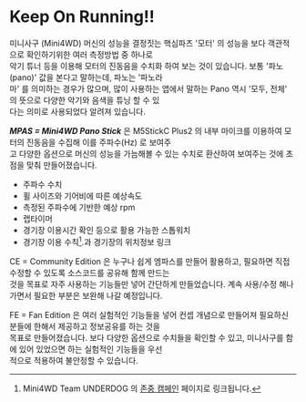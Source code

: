 # Keep On Running!!
미니사구 (Mini4WD) 머신의 성능을 결정짓는 핵심파츠 '모터' 의 성능을 보다 객관적으로 확인하기위한 여러 측정방법 중 하나로  
악기 튜너 등을 이용해 모터의 진동음을 수치화 하여 보는 것이 있습니다. 보통 '파노(pano)' 값을 본다고 말하는데, 파노는 '파노라  
마' 를 의미하는 경우가 많으며, 많이 사용하는 앱에서 말하는 Pano 역시 '모두, 전체' 의 뜻으로 다양한 악기와 음색을 튜닝  할 수 있  
다는 의미로 사용되었다 알려져 있습니다.

***MPAS = Mini4WD Pano Stick*** 은 M5StickC Plus2 의 내부 마이크를 이용하여 모터의 진동음을 수집해 이를 주파수(Hz) 로 보여주  
고 다양한 옵션으로 머신의 성능을 가늠해볼 수 있는 수치로 환산하여 보여주는 것에 초점을 맞춰 만들어졌습니다.  

+ 주파수 수치  
+ 휠 사이즈와 기어비에 따른 예상속도
+ 측정된 주파수에 기반한 예상 rpm  
+ 랩타이머
+ 경기장 이용시간 확인 등으로 활용 가능한 스톱워치
+ 경기장 이용 수칙[^참고1].과 경기장의 위치정보 링크

CE = Community Edition 은 누구나 쉽게 엠파스를 만들어 활용하고, 필요하면 직접 수정할 수 있도록 소스코드를 공유해 함께 만드는  
것을 목표로 자주 사용하는 기능들만 넣어 간단하게 만들었습니다. 계속 사용/수정 해나가면서 필요한 부분은 보완해 나갈 예정입니다.  

FE = Fan Edition 은 여러 실험적인 기능들을 넣어 컨셉 개념으로 만들어져 필요하신 분들에 한해서 제공하고 정보공유를 하는 것을  
목표로 만들어졌습니다. 보다 다양한 옵션으로 수치들을 확인할 수 있고, 미니사구를 함에 있어 있었으면 하는 실험적인 기능들을 우선  
적으로 적용하여 불안정할 수 있습니다. 

[^참고1]: Mini4WD Team UNDERDOG 의 [존중 캠페인](https://www.helloabt.com/mini4wd/) 페이지로 링크됩니다.

